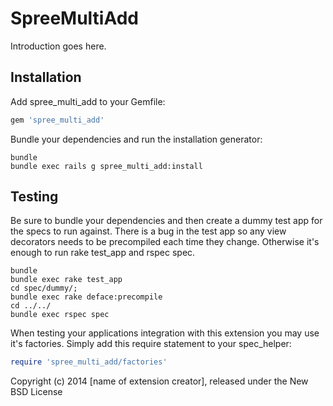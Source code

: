 SpreeMultiAdd
=============

Introduction goes here.

Installation
------------

Add spree_multi_add to your Gemfile:

```ruby
gem 'spree_multi_add'
```

Bundle your dependencies and run the installation generator:

```shell
bundle
bundle exec rails g spree_multi_add:install
```

Testing
-------

Be sure to bundle your dependencies and then create a dummy test app for the specs to run against.
There is a bug in the test app so any view decorators needs to be precompiled
each time they change. Otherwise it's enough to run rake test_app and rspec
spec.


```shell
bundle
bundle exec rake test_app 
cd spec/dummy/; 
bundle exec rake deface:precompile
cd ../../
bundle exec rspec spec
```

When testing your applications integration with this extension you may use it's factories.
Simply add this require statement to your spec_helper:

```ruby
require 'spree_multi_add/factories'
```

Copyright (c) 2014 [name of extension creator], released under the New BSD License
